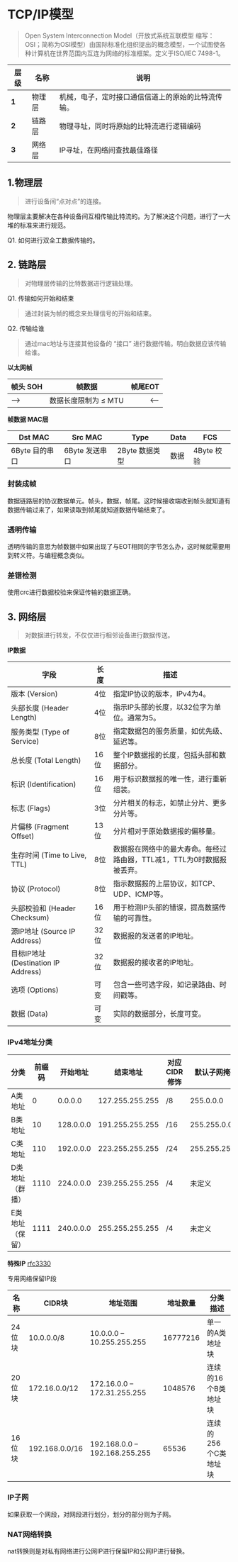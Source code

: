 # TCP/IP模型

>  Open System Interconnection Model（开放式系统互联模型 缩写：OSI；简称为OSI模型）由国际标准化组织提出的概念模型，一个试图使各种计算机在世界范围内互连为网络的标准框架。定义于ISO/IEC 7498-1。

| 层级 | 名称 |  说明 |
| -- | -- |  -- |
| **1** | 物理层 |   机械，电子，定时接口通信信道上的原始的比特流传输。 |
| **2** | 链路层 |  物理寻址，同时将原始的比特流进行逻辑编码 |
| **3** | 网络层 | IP寻址，在网络间查找最佳路径|

## 1.物理层 

> 进行设备间“点对点”的连接。

物理层主要解决在各种设备间互相传输比特流的。为了解决这个问题，进行了一大堆的标准来进行规范。

Q1. 如何进行双全工数据传输的。


## 2. 链路层

> 对物理层传输的比特数据进行逻辑处理。 

Q1. 传输如何开始和结束
> 通过封装为帧的概念来处理信号的开始和结束。

Q2. 传输给谁
> 通过mac地址与连接其他设备的 “接口” 进行数据传输。明白数据应该传输给谁。

**以太网帧**

| 帧头 SOH | 帧数据 | 帧尾EOT |
| :-- | :--: | --: |
| --> | 数据长度限制为 ≤ MTU  | <-- |

**帧数据 MAC层**

| Dst MAC | Src MAC | Type  | Data |  FCS |
| -- | -- | --  | -- | -- |
| 6Byte 目的串口 | 6Byte 发送串口 | 2Byte 数据类型  | 数据 | 4Byte 校验 |

### 封装成帧

数据链路层的协议数据单元。帧头，数据，帧尾。这时候接收端收到帧头就知道有数据传输过来了，如果读取到帧尾就知道数据传输结束了。

### 透明传输

透明传输的意思为帧数据中如果出现了与EOT相同的字节怎么办，这时候就需要用到转义符。与编程概念类似。

### 差错检测

使用crc进行数据校验来保证传输的数据正确。

## 3. 网络层
> 对数据进行转发，不仅仅进行相邻设备进行数据传送。

**IP数据**

| 字段                        | 长度 | 描述                                      |
|-----------------------------|------|-------------------------------------------|
| 版本 (Version)              | 4位  | 指定IP协议的版本，IPv4为4。                 |
| 头部长度 (Header Length)    | 4位  | 指示IP头部的长度，以32位字为单位。通常为5。|
| 服务类型 (Type of Service)  | 8位  | 指定数据包的服务质量，如优先级、延迟等。  |
| 总长度 (Total Length)        | 16位 | 整个IP数据报的长度，包括头部和数据部分。    |
| 标识 (Identification)       | 16位 | 用于标识数据报的唯一性，进行重新组装。    |
| 标志 (Flags)                | 3位  | 分片相关的标志，如禁止分片、更多分片等。   |
| 片偏移 (Fragment Offset)    | 13位 | 分片相对于原始数据报的偏移量。             |
| 生存时间 (Time to Live, TTL) | 8位  | 数据报在网络中的最大寿命。每经过路由器，TTL减1，TTL为0时数据报被丢弃。|
| 协议 (Protocol)             | 8位  | 指示数据报的上层协议，如TCP、UDP、ICMP等。|
| 头部校验和 (Header Checksum)| 16位 | 用于检测IP头部的错误，提高数据传输的可靠性。|
| 源IP地址 (Source IP Address)| 32位 | 数据报的发送者的IP地址。                   |
| 目标IP地址 (Destination IP Address)| 32位 | 数据报的接收者的IP地址。                 |
| 选项 (Options)              | 可变 | 包含一些可选字段，如记录路由、时间戳等。  |
| 数据 (Data)                 | 可变 | 实际的数据部分，长度可变。                |


### IPv4地址分类

| 分类       | 前缀码 | 开始地址          | 结束地址            | 对应CIDR修饰 | 默认子网掩码     |
|------------|--------|------------------|--------------------|--------------|------------------|
| A类地址    | 0      | 0.0.0.0          | 127.255.255.255    | /8           | 255.0.0.0        |
| B类地址    | 10     | 128.0.0.0        | 191.255.255.255    | /16          | 255.255.0.0      |
| C类地址    | 110    | 192.0.0.0        | 223.255.255.255    | /24          | 255.255.255.0   |
| D类地址 （群播） | 1110   | 224.0.0.0        | 239.255.255.255    | /4           | 未定义             |
| E类地址 （保留） | 1111   | 240.0.0.0        | 255.255.255.255    | /4           | 未定义             |


**特殊IP** [rfc3330](https://datatracker.ietf.org/doc/html/rfc3330)

专用网络保留IP段

| 名称 | CIDR块 | 地址范围 | 地址数量 | 分类描述 |
|------|-------|----------|---------|-------|
| 24位块 | 10.0.0.0/8 | 10.0.0.0 – 10.255.255.255 | 16777216 | 单一的A类地址块 |
| 20位块 | 172.16.0.0/12 | 172.16.0.0 – 172.31.255.255 | 1048576 | 连续的16个B类地址块 |
| 16位块 | 192.168.0.0/16 | 192.168.0.0 – 192.168.255.255 | 65536 | 连续的256个C类地址块 |

### IP子网

如果获取一个网段，对网段进行划分，划分的部分则为子网。

### NAT网络转换

nat转换则是对私有网络进行公网IP进行保留IP和公网IP进行替换。

